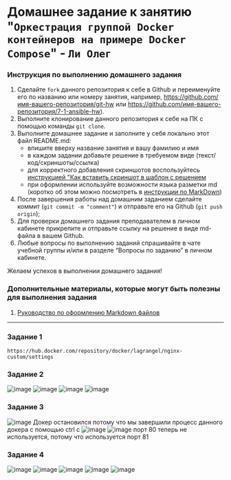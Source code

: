 # Домашнее задание к занятию "`Оркестрация группой Docker контейнеров на примере Docker Compose`" - `Ли Олег`


### Инструкция по выполнению домашнего задания

   1. Сделайте `fork` данного репозитория к себе в Github и переименуйте его по названию или номеру занятия, например, https://github.com/имя-вашего-репозитория/git-hw или  https://github.com/имя-вашего-репозитория/7-1-ansible-hw).
   2. Выполните клонирование данного репозитория к себе на ПК с помощью команды `git clone`.
   3. Выполните домашнее задание и заполните у себя локально этот файл README.md:
      - впишите вверху название занятия и вашу фамилию и имя
      - в каждом задании добавьте решение в требуемом виде (текст/код/скриншоты/ссылка)
      - для корректного добавления скриншотов воспользуйтесь [инструкцией "Как вставить скриншот в шаблон с решением](https://github.com/netology-code/sys-pattern-homework/blob/main/screen-instruction.md)
      - при оформлении используйте возможности языка разметки md (коротко об этом можно посмотреть в [инструкции  по MarkDown](https://github.com/netology-code/sys-pattern-homework/blob/main/md-instruction.md))
   4. После завершения работы над домашним заданием сделайте коммит (`git commit -m "comment"`) и отправьте его на Github (`git push origin`);
   5. Для проверки домашнего задания преподавателем в личном кабинете прикрепите и отправьте ссылку на решение в виде md-файла в вашем Github.
   6. Любые вопросы по выполнению заданий спрашивайте в чате учебной группы и/или в разделе “Вопросы по заданию” в личном кабинете.
   
Желаем успехов в выполнении домашнего задания!
   
### Дополнительные материалы, которые могут быть полезны для выполнения задания

1. [Руководство по оформлению Markdown файлов](https://gist.github.com/Jekins/2bf2d0638163f1294637#Code)

---

### Задание 1

```
https://hub.docker.com/repository/docker/lagrangel/nginx-custom/settings
```

### Задание 2

![image](https://github.com/user-attachments/assets/57371442-84ae-473a-b5dd-eb335b8f40b9)
![image](https://github.com/user-attachments/assets/86e2f1e0-2f64-4c90-b1e2-c4abc867df79)
![image](https://github.com/user-attachments/assets/9f76ce95-f6b1-4e48-8276-83e4bfaea421)
![image](https://github.com/user-attachments/assets/231fa57f-2dea-4b62-91b0-63e798ff6778)


### Задание 3

![image](https://github.com/user-attachments/assets/fef4a4bb-27c3-4b67-a6af-cceb500ad4f0)
Докер остановился потому что мы завершили процесс данного докера с помощью ctrl c
![image](https://github.com/user-attachments/assets/809d607b-11d7-416e-9339-6a6de77d985a)
![image](https://github.com/user-attachments/assets/192dc065-2a8e-49c9-bc8b-46ea88410c8c)
порт 80 теперь не используется, потому что используется порт 81


### Задание 4

![image](https://github.com/user-attachments/assets/2091dd52-abaf-424f-b160-b4239668e3ca)
![image](https://github.com/user-attachments/assets/c1a00f7c-8a33-423f-a5b3-8baa2470fc74)
![image](https://github.com/user-attachments/assets/aea6c689-923d-4620-86b9-1dc0a90b523b)
![image](https://github.com/user-attachments/assets/fb0fc927-dcc7-4182-9a73-6cf88f2fb2c8)
![image](https://github.com/user-attachments/assets/2bcbd126-fa86-4ac0-8807-ccb3e9838418)












